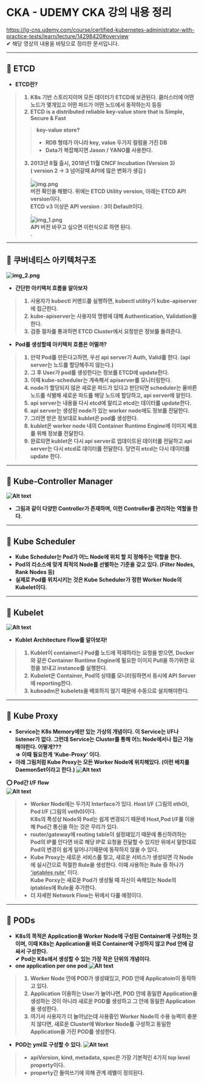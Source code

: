 # CKA - UDEMY CKA 강의 내용 정리

https://lg-cns.udemy.com/course/certified-kubernetes-administrator-with-practice-tests/learn/lecture/14298420#overview  
✔ 해당 영상의 내용을 바탕으로 정리한 문서입니다.  

------------------------------------------------------------------------
## 🔎 <b>ETCD
+ ETCD란?
>1. K8s 기반 스토리지이며 모든 데이터가 ETCD에 보관된다. 클러스터에 어떤 노드가 몇개있고 어떤 파드가 어떤 노드에서 동작하는지 등등
>2. ETCD is a distributed reliable <b>key-value store<b> that is Simple, Secure & Fast   
>> key-value store?  
>> + RDB 형태가 아니라 key, value 두가지 컬럼을 가진 DB  
>> + Data가 복잡해지면 Jason / YANO를 사용한다.
>3. 2013년 8월 출시, 2018년 11월 CNCF Incubation (Version 3)  
>( version 2 -> 3 넘어갈때 API에 많은 변화가 생김 )  
> .  
> ![img.png](img.png)  
>버전 확인을 해봤다. 위에는 ETCD Utility version, 아래는 ETCD API version이다.  
>ETCD v3 이상은 API version : 3이 Default이다.  
> .   
> ![img_1.png](img_1.png)  
>API 버전 바꾸고 싶으면 이런식으로 하면 된다.  
>.

---
## 🔎 <b>쿠버네티스 아키텍처구조</b>
![img_2.png](img_2.png)
* 간단한 아키텍처 흐름을 알아보자
>1. 사용자가 kubectl 커맨드를 실행하면, kubectl utility가 kube-apiserver에 접근한다.  
>2. kube-apiserver는 사용자의 명령에 대해 Authentication, Validation을 한다.
>3. 검증 절차를 통과하면 ETCD Cluster에서 요청받은 정보를 돌려준다. 
* Pod를 생성할때 아키텍처 흐름은 어떨까?
>1. 만약 Pod를 만든다고하면, 우선 api server가 Auth, Valid를 한다. (api server는 노드를 할당해주지 않는다.)  
>2. 그 후 User가 pod를 생성한다는 정보를 ETCD에 update한다.  
>3. 이때 kube-scheduler는 게속해서 apiserver를 모니터링한다.  
>4. node가 할당되지 않은 새로운 파드가 있다고 판단되면 scheduler는 올바른 노드를 식별해 새로운 파드를 해당 노드에 할당하고, api server에 알린다.  
>5. api server는 내용을 다시 etcd에 알리고 etcd는 데이터를 update한다.  
>6. api server는 생성된 node가 있는 worker node에도 정보를 전달한다.  
>7. 그러면 받은 정보대로 kublet은 pod를 생성한다.  
>8. kublet은 worker node 내의 Container Runtime Engine에 이미지 배포를 위해 정보를 전달한다.  
>9. 완료되면 kublet은 다시 api server로 업데이트된 데이터를 전달하고 api server는 다시 etcd로 데이터를 전달한다. 당연히 etcd는 다시 데이터를 update 한다.  

---
## 🔎 <b>Kube-Controller Manager
![Alt text](img_3.png)  
* 그림과 같이 다양한 Controller가 존재하며, 이런 Controller를 관리하는 역할을 한다.

---
## 🔎 <b>Kube Scheduler
* Kube Scheduler는 Pod가 어느 Node에 위치 할 지 정해주는 역할을 한다.   
* Pod의 리소스에 맞게 최적의 Node를 선별하는 기준을 갖고 있다. (Filter Nodes, Rank Nodes 등)
* 실제로 Pod를 위치시키는 것은 Kube Scheduler가 정한 Worker Node의 Kubelet이다.

---
## 🔎 <b>Kubelet
![Alt text](img_4.png)
* Kublet Architecture Flow를 알아보자!
>1. Kublet이 container나 Pod를 노드에 적재하라는 요청을 받으면, Docker와 같은 Container Runtime Engine에 필요한 이미지 Pull을 하기위한 요청을 보내고 instance를 실행한다.
>2. Kubelet은 Container, Pod의 상태를 모니터링하면서 동시에 API Server에 reporting한다.
>3. kubeadm은 kubelets을 배포하지 않기 때문에 수동으로 설치해야한다.

---
## 🔎 <b>Kube Proxy
* Service는 K8s Memory에만 있는 가상의 개념이다. 이 Service는 I/F나 listener가 없다. 그런데 Service는 Cluster를 통해 어느 Node에서나 접근 가능해야한다. 어떻게???  
 ⇒  이때 필요한게 'Kube-Proxy' 이다.
* 아래 그림처럼 Kube Proxy는 모든 Worker Node에 위치해있다. (이런 배치를 DaemonSet이라고 한다.)
 ![Alt text](img_5.png)
 
⭕ Pod간 I/F flow  
![Alt text](img_6.png)
>* Worker Node에는 두가지 Interface가 있다. Host I/F (그림의 eth0), Pod I/F (그림의 veth0)이다.  
K8s의 특성상 Node와 Pod는 쉽게 변경되기 때문에 Host,Pod I/F를 이용해 Pod간 통신을 하는 것은 무리가 있다.
>* router/gateway에 routing table이 설정돼있기 때문에 통신하려하는 Pod의 IP를 안다면 바로 해당 IP로 요청을 전달할 수 있지만 위에서 말한대로 Pod의 변경이 쉽게 일어나기때문에 동작하지 않을 수 있다.
>* Kube Proxy는 새로운 서비스를 찾고, 새로운 서비스가 생성되면 각 Node에 실시간으로 적절한 Rule을 생성한다. 이때 사용하는 Rule 중 하나가 <b><u>'iptables rule'</u></b> 이다.  
Kube Porxy는 새로운 Pod가 생성될 때 자신이 속해있는 Node의 iptables에 Rule을 추가한다.
>* 더 자세한 Network Flow는 뒤에서 다룰 예정이다.

---
## 🔎 <b>PODs
* K8s의 목적은 Application을 Worker Node에 구성된 Container에 구성하는 것이며, 이때 K8s는 Application을 바로 Container에 구성하지 않고 Pod 안에 감싸서 구성한다.  
✔ Pod는 K8s에서 생성할 수 있는 가장 작은 단위의 개념이다. 
* one application per one pod 
![Alt text](img_7.png)  
> 1. Worker Node 안에 POD가 생성돼있고, POD 안에 Applicatoin이 동작하고 있다. 
> 2. Application 이용하는 User가 늘어나면, POD 안에 동일한 Application을 생성하는 것이 아니라 새로운 POD를 생성하고 그 안에 동일한 Application을 생성한다.
> 3. 여기서 사용자가 더 늘어났는데 사용중인 Worker Node의 수용 능력이 충분치 않다면, 새로운 Cluster에 Worker Node를 구성하고 동일한 Application을 가진 POD를 생성한다.

* POD는 yml로 구성할 수 있다.
![Alt text](img_8.png)
> * apiVersion, kind, metadata, spec은 가장 기본적인 4가지 top level property이다.
> * property간 들여쓰기에 의해 관계 레벨이 정의된다.